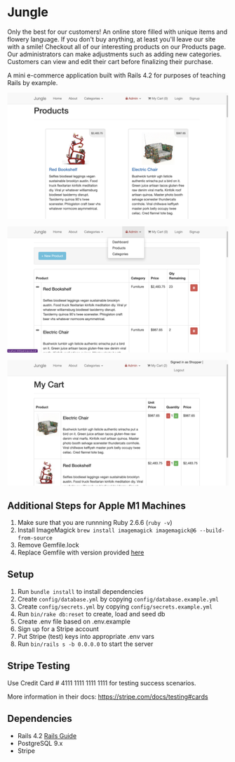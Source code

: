 # Jungle
Only the best for our customers!
An online store filled with unique items and flowery language.
If you don't buy anything, at least you'll leave our site with a smile!
Checkout all of our interesting products on our Products page.
Our administrators can make adjustments such as adding new categories.
Customers can view and edit their cart before finalizing their purchase.

A mini e-commerce application built with Rails 4.2 for purposes of teaching Rails by example.


!["View of the Products page"](https://github.com/TheScharf/jungle-rails/blob/master/docs/Products.png?raw=true)

!["View of the Admin categories"](https://github.com/TheScharf/jungle-rails/blob/master/docs/Admin.png?raw=true)

!["View of customer cart"](https://github.com/TheScharf/jungle-rails/blob/master/docs/Cart.png?raw=true)



## Additional Steps for Apple M1 Machines

1. Make sure that you are runnning Ruby 2.6.6 (`ruby -v`)
1. Install ImageMagick `brew install imagemagick imagemagick@6 --build-from-source`
2. Remove Gemfile.lock
3. Replace Gemfile with version provided [here](https://gist.githubusercontent.com/FrancisBourgouin/831795ae12c4704687a0c2496d91a727/raw/ce8e2104f725f43e56650d404169c7b11c33a5c5/Gemfile)

## Setup

1. Run `bundle install` to install dependencies
2. Create `config/database.yml` by copying `config/database.example.yml`
3. Create `config/secrets.yml` by copying `config/secrets.example.yml`
4. Run `bin/rake db:reset` to create, load and seed db
5. Create .env file based on .env.example
6. Sign up for a Stripe account
7. Put Stripe (test) keys into appropriate .env vars
8. Run `bin/rails s -b 0.0.0.0` to start the server

## Stripe Testing

Use Credit Card # 4111 1111 1111 1111 for testing success scenarios.

More information in their docs: <https://stripe.com/docs/testing#cards>

## Dependencies

* Rails 4.2 [Rails Guide](http://guides.rubyonrails.org/v4.2/)
* PostgreSQL 9.x
* Stripe
